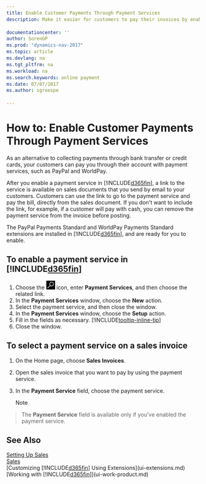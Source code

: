 ```yaml
---
title: Enable Customer Payments Through Payment Services
description: Make it easier for customers to pay their invoices by enabling payment services.

documentationcenter: ''
author: SorenGP
ms.prod: "dynamics-nav-2017"
ms.topic: article
ms.devlang: na
ms.tgt_pltfrm: na
ms.workload: na
ms.search.keywords: online payment
ms.date: 07/07/2017
ms.author: sgroespe

---
```

# How to: Enable Customer Payments Through Payment Services
As an alternative to collecting payments through bank transfer or credit cards, your customers can pay you through their account with payment services, such as PayPal and WorldPay.  

After you enable a payment service in [!INCLUDE[d365fin](includes/d365fin_md.md)], a link to the service is available on sales documents that you send by email to your customers. Customers can use the link to go to the payment service and pay the bill, directly from the sales document. If you don't want to include the link, for example, if a customer will pay with cash, you can remove the payment service from the invoice before posting.  

The PayPal Payments Standard and WorldPay Payments Standard extensions are installed in [!INCLUDE[d365fin](includes/d365fin_md.md)], and are ready for you to enable.  

## To enable a payment service in [!INCLUDE[d365fin](includes/d365fin_md.md)]
1. Choose the ![Search for Page or Report](media/ui-search/search_small.png "Search for Page or Report icon") icon, enter **Payment Services**, and then choose the related link.  
2. In the **Payment Services** window, choose the **New** action.  
3. Select the payment service, and then close the window.  
4. In the **Payment Services** window, choose the **Setup** action.  
5. Fill in the fields as necessary. [!INCLUDE[tooltip-inline-tip](includes/tooltip-inline-tip_md.md)]  
6. Close the window.  

## To select a payment service on a sales invoice
1. On the Home page, choose **Sales Invoices**.  
2. Open the sales invoice that you want to pay by using the payment service.  
3. In the **Payment Service** field, choose the payment service.  

    > [!NOTE]  
>   The **Payment Service** field is available only if you've enabled the payment service.  

## See Also  
[Setting Up Sales](sales-setup-sales.md)  
[Sales](sales-manage-sales.md)  
[Customizing [!INCLUDE[d365fin](includes/d365fin_md.md)] Using Extensions](ui-extensions.md)  
[Working with [!INCLUDE[d365fin](includes/d365fin_md.md)]](ui-work-product.md)  
